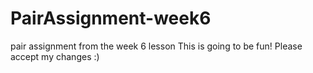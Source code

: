 # PairAssignment-week6
pair assignment from the week 6 lesson
This is going to be fun! 
Please accept my changes :)
